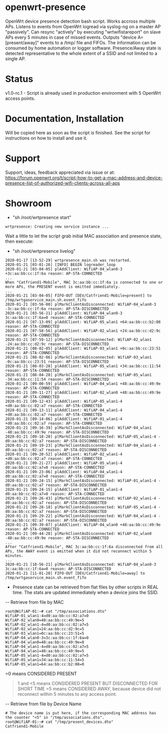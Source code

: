 # openwrt-presence
OpenWrt device presence detection bash script. Works accross multiple APs. Listens to events from OpenWrt logread via syslog-ng on a master AP "passively". Can resync "actively" by executing "wrtwifistareport" on slave APs every 5 minutes in case of missed events. Outputs "device A=[present/away]" events to a /tmp/ file and FIFOs. The information can be consumed by home automation or logger software. Presence/Away state is detected representative to the whole extent of a SSID and not limited to a single AP.

# Status
v1.0-rc.1 - Script is already used in production environment with 5 OpenWrt access points.

# Documentation, Installation
Will be copied here as soon as the script is finished. See the script for instructions on how to install and use it.

# Support
Support, ideas, feedback appreciated via issue or at: https://forum.openwrt.org/t/script-how-to-get-a-mac-address-and-device-presence-list-of-authorized-wifi-clients-across-all-aps

# Showroom
- "sh /root/wrtpresence start"
```
wrtpresence: Creating new service instance ...
```

Wait a little to let the script grab initial MAC association and presence state, then execute:

- "sh /root/wrtpresence livelog"

```
2020-01-17 [13-52-29] wrtpresence_main.sh was restarted.
2020-01-21 [03-01-26] [INFO] BEGIN logreader_loop
2020-01-21 [03-04-05] plAddClient: WifiAP-04_wlan0-3 +3c:aa:bb:cc:1f:6a reason: AP-STA-CONNECTED
...
When "Catfriend1-Mobile", MAC 3c:aa:bb:cc:1f:6a is connected to one or more APs, the PRESENT event is emitted immediately.
...
2020-01-21 [03-04-05] FIFO-OUT [DEV/Catfriend1-Mobile=present] to /tmp/wrtgaservice_main.sh.event_fifo
2020-01-21 [03-56-00] plMarkClientAsDisconnected: WifiAP-04_wlan0-3 -3c:aa:bb:cc:1f:6a reason: AP-STA-DISCONNECTED
2020-01-21 [03-56-21] plAddClient: WifiAP-04_wlan0-3 3c:aa:bb:cc:1f:6a=0 reason: AP-STA-CONNECTED
2020-01-21 [07-13-09] plAddClient: WifiAP-05_wlan1 +64:aa:bb:cc:b2:08 reason: AP-STA-CONNECTED
2020-01-21 [07-58-56] plAddClient: WifiAP-02_wlan1 +24:aa:bb:cc:d2:9c reason: AP-STA-CONNECTED
2020-01-21 [07-59-12] plMarkClientAsDisconnected: WifiAP-02_wlan1 -24:aa:bb:cc:d2:9c reason: AP-STA-DISCONNECTED
2020-01-21 [08-02-05] plAddClient: WifiAP-03_wlan1 +0c:aa:bb:cc:23:51 reason: AP-STA-CONNECTED
2020-01-21 [08-02-06] plMarkClientAsDisconnected: WifiAP-03_wlan1 -0c:aa:bb:cc:23:51 reason: AP-STA-DISCONNECTED
2020-01-21 [08-03-28] plAddClient: WifiAP-05_wlan1 +34:aa:bb:cc:11:54 reason: AP-STA-CONNECTED
2020-01-21 [08-04-28] plMarkClientAsDisconnected: WifiAP-05_wlan1 -34:aa:bb:cc:11:54 reason: AP-STA-DISCONNECTED
2020-01-21 [09-00-59] plAddClient: WifiAP-04_wlan1 +48:aa:bb:cc:49:9e reason: AP-STA-CONNECTED
2020-01-21 [09-11-27] plAddClient: WifiAP-02_wlan0 +48:aa:bb:cc:49:9e reason: AP-STA-CONNECTED
2020-01-21 [09-12-43] plAddClient: WifiAP-05_wlan1-4 +d0:aa:bb:cc:02:a7 reason: AP-STA-CONNECTED
2020-01-21 [09-13-11] plAddClient: WifiAP-04_wlan1-4 +d0:aa:bb:cc:02:a7 reason: AP-STA-CONNECTED
2020-01-21 [09-14-06] plAddClient: WifiAP-01_wlan1-4 +d0:aa:bb:cc:02:a7 reason: AP-STA-CONNECTED
2020-01-21 [09-16-39] plMarkClientAsDisconnected: WifiAP-04_wlan1 -48:aa:bb:cc:49:9e reason: AP-STA-DISCONNECTED
2020-01-21 [09-18-20] plMarkClientAsDisconnected: WifiAP-05_wlan1-4 -d0:aa:bb:cc:02:a7 reason: AP-STA-DISCONNECTED
2020-01-21 [09-19-23] plMarkClientAsDisconnected: WifiAP-04_wlan1-4 -d0:aa:bb:cc:02:a7 reason: AP-STA-DISCONNECTED
2020-01-21 [09-20-52] plAddClient: WifiAP-02_wlan1-4 +d0:aa:bb:cc:02:a7 reason: AP-STA-CONNECTED
2020-01-21 [09-21-27] plAddClient: WifiAP-05_wlan1-4 d0:aa:bb:cc:02:a7=0 reason: AP-STA-CONNECTED
2020-01-21 [09-23-06] plAddClient: WifiAP-04_wlan1-4 d0:aa:bb:cc:02:a7=0 reason: AP-STA-CONNECTED
2020-01-21 [09-24-15] plMarkClientAsDisconnected: WifiAP-01_wlan1-4 -d0:aa:bb:cc:02:a7 reason: AP-STA-DISCONNECTED
2020-01-21 [09-24-15] plAddClient: WifiAP-01_wlan1-4 d0:aa:bb:cc:02:a7=0 reason: AP-STA-CONNECTED
2020-01-21 [09-26-43] plMarkClientAsDisconnected: WifiAP-02_wlan1-4 -d0:aa:bb:cc:02:a7 reason: AP-STA-DISCONNECTED
2020-01-21 [09-28-18] plMarkClientAsDisconnected: WifiAP-05_wlan1-4 -d0:aa:bb:cc:02:a7 reason: AP-STA-DISCONNECTED
2020-01-21 [09-29-22] plMarkClientAsDisconnected: WifiAP-04_wlan1-4 -d0:aa:bb:cc:02:a7 reason: AP-STA-DISCONNECTED
2020-01-21 [09-39-07] plAddClient: WifiAP-04_wlan0 +48:aa:bb:cc:49:9e reason: AP-STA-CONNECTED
2020-01-21 [09-44-28] plMarkClientAsDisconnected: WifiAP-02_wlan0 -48:aa:bb:cc:49:9e reason: AP-STA-DISCONNECTED
...
After "Catfriend1-Mobile", MAC 3c:aa:bb:cc:1f:6a disconnected from all APs, the AWAY event is emitted when it did not reconnect within 5 minutes.
...
2020-01-21 [10-56-21] plMarkClientAsDisconnected: WifiAP-04_wlan0-3 3c:aa:bb:cc:1f:6a=0 reason: AP-STA-DISCONNECTED 
2020-01-21 [11-01-20] FIFO-OUT [DEV/Catfriend1-Mobile=away] to /tmp/wrtgaservice_main.sh.event_fifo
```

- Presence state can be retrieved from flat files by other scripts in REAL time. The stats are updated immediately when a device joins the SSID.

-- Retrieve from file by MAC
```
root@WifiAP-01:~# cat "/tmp/associations.dto"
WifiAP-01_wlan1-4=d0:aa:bb:cc:02:a7=0
WifiAP-02_wlan0=48:aa:bb:cc:49:9e=5
WifiAP-02_wlan1-4=d0:aa:bb:cc:02:a7=5
WifiAP-02_wlan1=24:aa:bb:cc:d2:9c=5
WifiAP-03_wlan1=0c:aa:bb:cc:23:51=5
WifiAP-04_wlan0-3=3c:aa:bb:cc:1f:6a=0
WifiAP-04_wlan0=48:aa:bb:cc:49:9e=0
WifiAP-04_wlan1-4=d0:aa:bb:cc:02:a7=5
WifiAP-04_wlan1=48:aa:bb:cc:49:9e=5
WifiAP-05_wlan1-4=d0:aa:bb:cc:02:a7=5
WifiAP-05_wlan1=34:aa:bb:cc:11:54=5
WifiAP-05_wlan1=64:aa:bb:cc:b2:08=0
```
=0 means CONSIDERED PRESENT
>1 and <5 means CONSIDERED PRESENT BUT DISCONNECTED FOR SHORT TIME
=5 means CONSIDERED AWAY, because device did not reconnect within 5 minutes to any access point.

-- Retrieve from file by Device Name
```
# The device name is put here, if the corresponding MAC address has the counter "<5" in "/tmp/associations.dto".
root@WifiAP-01:~# cat "/tmp/present_devices.dto"
Catfriend1-Mobile
```

